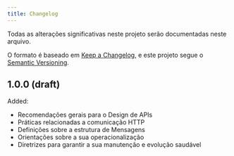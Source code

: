 ```yaml
---
title: Changelog
---
```


Todas as alterações significativas neste projeto serão documentadas neste arquivo.

O formato é baseado em [Keep a Changelog](https://keepachangelog.com/en/1.1.0/),
e este projeto segue o [Semantic Versioning](https://semver.org/spec/v2.0.0.html).

## 1.0.0 (draft)

Added:

  - Recomendações gerais para o Design de APIs
  - Práticas relacionadas a comunicação HTTP
  - Definições sobre a estrutura de Mensagens
  - Orientações sobre a sua operacionalização
  - Diretrizes para garantir a sua manutenção e evolução saudável